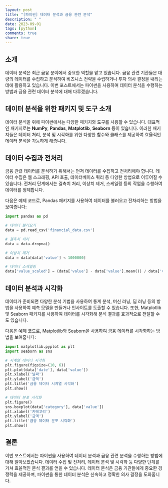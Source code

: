 ```yaml
---
layout: post
title: "[파이썬] 데이터 분석과 금융 관련 분석"
description: " "
date: 2023-09-01
tags: [python]
comments: true
share: true
---
```


## 소개
데이터 분석은 최근 금융 분야에서 중요한 역할을 맡고 있습니다. 금융 관련 기관들은 대량의 데이터를 수집하고 분석하여 비즈니스 전략을 수립하거나 투자 의사 결정을 내리는 데에 활용하고 있습니다. 이번 포스트에서는 파이썬을 사용하여 데이터 분석을 수행하는 방법과 금융 관련 데이터 분석에 대해 다루겠습니다.

## 데이터 분석을 위한 패키지 및 도구 소개
데이터 분석을 위해 파이썬에서는 다양한 패키지와 도구를 사용할 수 있습니다. 대표적인 패키지로는 **NumPy**, **Pandas**, **Matplotlib**, **Seaborn** 등이 있습니다. 이러한 패키지들은 데이터 처리, 분석 및 시각화를 위한 다양한 함수와 클래스를 제공하여 효율적인 데이터 분석을 가능하게 해줍니다.

## 데이터 수집과 전처리
금융 관련 데이터를 분석하기 위해서는 먼저 데이터를 수집하고 전처리해야 합니다. 데이터 수집은 웹 스크래핑, API 호출, 데이터베이스 쿼리 등 다양한 방법으로 이루어질 수 있습니다. 전처리 단계에서는 결측치 처리, 이상치 제거, 스케일링 등의 작업을 수행하여 데이터를 정제합니다.

다음은 예제 코드로, Pandas 패키지를 사용하여 데이터를 불러오고 전처리하는 방법을 보여줍니다:

```python
import pandas as pd

# 데이터 불러오기
data = pd.read_csv('financial_data.csv')

# 결측치 처리
data = data.dropna()

# 이상치 제거
data = data[data['value'] < 1000000]

# 데이터 스케일링
data['value_scaled'] = (data['value'] - data['value'].mean()) / data['value'].std()
```

## 데이터 분석과 시각화
데이터가 준비되면 다양한 분석 기법을 사용하여 통계 분석, 머신 러닝, 딥 러닝 등의 방법을 사용하여 예측 모델을 만들거나 인사이트를 도출할 수 있습니다. 또한, Matplotlib 및 Seaborn 패키지를 사용하여 데이터를 시각화해 분석 결과를 효과적으로 전달할 수도 있습니다.

다음은 예제 코드로, Matplotlib와 Seaborn을 사용하여 금융 데이터를 시각화하는 방법을 보여줍니다:

```python
import matplotlib.pyplot as plt
import seaborn as sns

# 시계열 데이터 시각화
plt.figure(figsize=(10, 6))
plt.plot(data['date'], data['value'])
plt.xlabel('날짜')
plt.ylabel('금액')
plt.title('금융 데이터 시계열 시각화')
plt.show()

# 데이터 분포 시각화
plt.figure()
sns.boxplot(data['category'], data['value'])
plt.xlabel('카테고리')
plt.ylabel('금액')
plt.title('금융 데이터 분포 시각화')
plt.show()
```

## 결론
이번 포스트에서는 파이썬을 사용하여 데이터 분석과 금융 관련 분석을 수행하는 방법에 대해 알아보았습니다. 데이터 수집 및 전처리, 데이터 분석 및 시각화 등 다양한 단계를 거쳐 효율적인 분석 결과를 얻을 수 있습니다. 데이터 분석은 금융 기관들에게 중요한 경쟁력을 제공하며, 파이썬을 통한 데이터 분석은 신속하고 정확한 의사 결정을 도와줍니다.